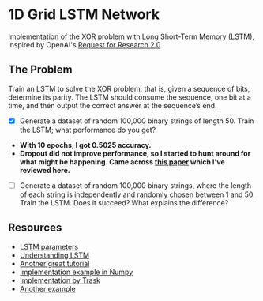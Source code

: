 # 1D Grid LSTM Network

Implementation of the XOR problem with Long Short-Term Memory (LSTM), inspired by OpenAI's [Request for Research 2.0](https://blog.openai.com/requests-for-research-2/). 

## The Problem

Train an LSTM to solve the XOR problem: that is, given a sequence of bits, determine its parity. The LSTM should consume the sequence, one bit at a time, and then output the correct answer at the sequence’s end. 

- [X] Generate a dataset of random 100,000 binary strings of length 50. Train the LSTM; what performance do you get?
* **With 10 epochs, I got 0.5025 accuracy.** 
* **Dropout did not improve performance, so I started to hunt around for what might be happening. Came across [this paper](https://arxiv.org/abs/1507.01526) which I've reviewed here.**
- [ ] Generate a dataset of random 100,000 binary strings, where the length of each string is independently and randomly chosen between 1 and 50. Train the LSTM. Does it succeed? What explains the difference?

## Resources

* [LSTM parameters](https://stackoverflow.com/questions/45278286/how-to-choose-lstm-keras-parameters?utm_medium=organic&utm_source=google_rich_qa&utm_campaign=google_rich_qa)
* [Understanding LSTM](http://colah.github.io/posts/2015-08-Understanding-LSTMs/)
* [Another great tutorial](http://karpathy.github.io/2015/05/21/rnn-effectiveness/)
* [Implementation example in Numpy](http://blog.varunajayasiri.com/numpy_lstm.html)
* [Implementation by Trask](https://iamtrask.github.io/2015/11/15/anyone-can-code-lstm/)
* [Another example](https://machinelearningmastery.com/binary-classification-tutorial-with-the-keras-deep-learning-library/)
